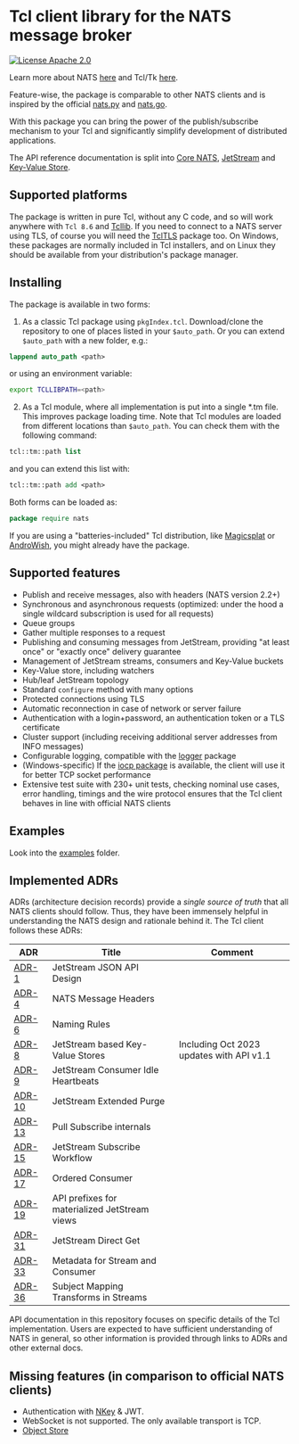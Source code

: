 # Tcl client library for the NATS message broker

[![License Apache 2.0](https://img.shields.io/badge/License-Apache2-blue.svg)](https://www.apache.org/licenses/LICENSE-2.0)

Learn more about NATS [here](https://nats.io) and Tcl/Tk [here](https://www.tcl.tk/).

Feature-wise, the package is comparable to other NATS clients and is inspired by the official [nats.py](https://github.com/nats-io/nats.py) and [nats.go](https://github.com/nats-io/nats.go).

With this package you can bring the power of the publish/subscribe mechanism to your Tcl and significantly simplify development of distributed applications.

The API reference documentation is split into [Core NATS](CoreAPI.md), [JetStream](JsAPI.md) and [Key-Value Store](KvAPI.md).

## Supported platforms

The package is written in pure Tcl, without any C code, and so will work anywhere with `Tcl 8.6` and [Tcllib](https://core.tcl-lang.org/tcllib/doc/trunk/embedded/md/toc.md). If you need to connect to a NATS server using TLS, of course you will need the [TclTLS](https://core.tcl-lang.org/tcltls/index) package too. On Windows, these packages are normally included in Tcl installers, and on Linux they should be available from your distribution's package manager.

## Installing
The package is available in two forms:
1. As a classic Tcl package using `pkgIndex.tcl`. Download/clone the repository to one of places listed in your `$auto_path`. Or you can extend `$auto_path` with a new folder, e.g.:
```Tcl
lappend auto_path <path>
```
or using an environment variable:
```bash
export TCLLIBPATH=<path>
```
2. As a Tcl module, where all implementation is put into a single *.tm file. This improves package loading time. Note that Tcl modules are loaded from different locations than `$auto_path`. You can check them with the following command:
```Tcl
tcl::tm::path list
```
and you can extend this list with:
```Tcl
tcl::tm::path add <path>
```

Both forms can be loaded as:
```Tcl
package require nats
```
If you are using a "batteries-included" Tcl distribution, like [Magicsplat](https://www.magicsplat.com/tcl-installer/index.html) or [AndroWish](https://www.androwish.org/home/wiki?name=Batteries+Included), you might already have the package.
## Supported features
- Publish and receive messages, also with headers (NATS version 2.2+)
- Synchronous and asynchronous requests (optimized: under the hood a single wildcard subscription is used for all requests)
- Queue groups
- Gather multiple responses to a request
- Publishing and consuming messages from JetStream, providing "at least once" or "exactly once" delivery guarantee
- Management of JetStream streams, consumers and Key-Value buckets
- Key-Value store, including watchers
- Hub/leaf JetStream topology
- Standard `configure` method with many options
- Protected connections using TLS
- Automatic reconnection in case of network or server failure
- Authentication with a login+password, an authentication token or a TLS certificate
- Cluster support (including receiving additional server addresses from INFO messages)
- Configurable logging, compatible with the [logger](https://core.tcl-lang.org/tcllib/doc/trunk/embedded/md/tcllib/files/modules/log/logger.md) package
- (Windows-specific) If the [iocp package](https://iocp.magicsplat.com/) is available, the client will use it for better TCP socket performance
- Extensive test suite with 230+ unit tests, checking nominal use cases, error handling, timings and the wire protocol ensures that the Tcl client behaves in line with official NATS clients

## Examples
Look into the [examples](examples) folder.
## Implemented ADRs
ADRs (architecture decision records) provide a *single source of truth* that all NATS clients should follow. Thus, they have been immensely helpful in understanding the NATS design and rationale behind it. The Tcl client follows these ADRs:

| ADR | Title | Comment |
| ----- |--------|--------|
| [ADR-1](https://github.com/nats-io/nats-architecture-and-design/blob/main/adr/ADR-1.md) | JetStream JSON API Design | |
| [ADR-4](https://github.com/nats-io/nats-architecture-and-design/blob/main/adr/ADR-4.md) | NATS Message Headers | |
| [ADR-6](https://github.com/nats-io/nats-architecture-and-design/blob/main/adr/ADR-6.md) | Naming Rules | |
| [ADR-8](https://github.com/nats-io/nats-architecture-and-design/blob/main/adr/ADR-8.md) | JetStream based Key-Value Stores |Including Oct 2023 updates with API v1.1|
| [ADR-9](https://github.com/nats-io/nats-architecture-and-design/blob/main/adr/ADR-9.md) | JetStream Consumer Idle Heartbeats | |
| [ADR-10](https://github.com/nats-io/nats-architecture-and-design/blob/main/adr/ADR-10.md) | JetStream Extended Purge | |
| [ADR-13](https://github.com/nats-io/nats-architecture-and-design/blob/main/adr/ADR-13.md) | Pull Subscribe internals | |
| [ADR-15](https://github.com/nats-io/nats-architecture-and-design/blob/main/adr/ADR-15.md) | JetStream Subscribe Workflow | |
| [ADR-17](https://github.com/nats-io/nats-architecture-and-design/blob/main/adr/ADR-17.md) | Ordered Consumer | |
| [ADR-19](https://github.com/nats-io/nats-architecture-and-design/blob/main/adr/ADR-19.md) | API prefixes for materialized JetStream views | |
| [ADR-31](https://github.com/nats-io/nats-architecture-and-design/blob/main/adr/ADR-31.md) | JetStream Direct Get | |
| [ADR-33](https://github.com/nats-io/nats-architecture-and-design/blob/main/adr/ADR-33.md) | Metadata for Stream and Consumer | |
| [ADR-36](https://github.com/nats-io/nats-architecture-and-design/blob/main/adr/ADR-36.md) | Subject Mapping Transforms in Streams | |

API documentation in this repository focuses on specific details of the Tcl implementation. Users are expected to have sufficient understanding of NATS in general, so other information is provided through links to ADRs and other external docs.
## Missing features (in comparison to official NATS clients)
- Authentication with [NKey](https://docs.nats.io/running-a-nats-service/configuration/securing_nats/auth_intro/nkey_auth) & JWT.
- WebSocket is not supported. The only available transport is TCP.
- [Object Store](https://docs.nats.io/nats-concepts/jetstream/obj_store)
